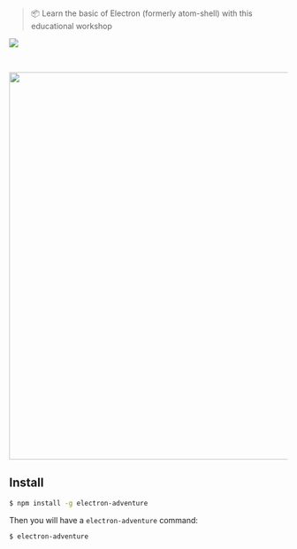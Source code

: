 > :package: Learn the basic of Electron (formerly atom-shell) with this educational workshop

[![][npm-badge]][npm-pkg-link]

<br>

<p align="center">
<img src="https://dl.dropboxusercontent.com/u/74344418/github-image/electron-adventure.png" width="700" />
</p>

<!-- <p align="center">
  <b><a href="#install">Install</a></b>
  |
  <b><a href="#exercises">Exercises</a></b>
  |
  <b><a href="#contributing">Contributing</a></b>
  |
  <b><a href="#license">License</a></b>
</p> -->


## Install

```bash
$ npm install -g electron-adventure
```

Then you will have a `electron-adventure` command:

```
$ electron-adventure
```

[npm-pkg-link]:   https://www.npmjs.org/package/electron-adventure
[npm-badge]:      https://img.shields.io/npm/v/electron-adventure.svg?style=flat-square
